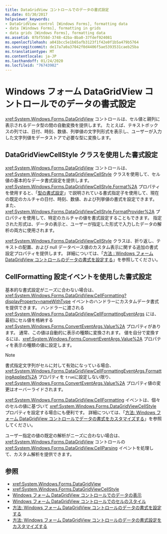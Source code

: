 ```yaml
---
title: DataGridView コントロールでのデータの書式設定
ms.date: 03/30/2017
helpviewer_keywords:
- DataGridView control [Windows Forms], formatting data
- data [Windows Forms], formatting in grids
- data grids [Windows Forms], formatting data
ms.assetid: 07bf558d-3748-42ba-8ba0-37fdef924081
ms.openlocfilehash: a041bcc5e1b65afb3123f1f42e0f1b5a479b5764
ms.sourcegitcommit: de17a7a0a37042f0d4406f5ae5393531caeb25ba
ms.translationtype: MT
ms.contentlocale: ja-JP
ms.lasthandoff: 01/24/2020
ms.locfileid: "76743982"
---
```

# <a name="data-formatting-in-the-windows-forms-datagridview-control"></a>Windows フォーム DataGridView コントロールでのデータの書式設定
<xref:System.Windows.Forms.DataGridView> コントロールは、セル値と親列に表示されるデータ型の間の自動変換を提供します。 たとえば、テキストボックスの列では、日付、時刻、数値、列挙値の文字列形式を表示し、ユーザーが入力した文字列値をデータストアで必要な型に変換します。  
  
## <a name="formatting-with-the-datagridviewcellstyle-class"></a>DataGridViewCellStyle クラスを使用した書式設定  
 <xref:System.Windows.Forms.DataGridView> コントロールは、<xref:System.Windows.Forms.DataGridViewCellStyle> クラスを使用して、セル値の基本的なデータ書式設定を提供します。 <xref:System.Windows.Forms.DataGridViewCellStyle.Format%2A> プロパティを使用すると、「[型の書式設定](../../../standard/base-types/formatting-types.md)」で説明されている書式指定子を使用して、現在の既定のカルチャの日付、時刻、数値、および列挙値の書式を設定できます。 また、<xref:System.Windows.Forms.DataGridViewCellStyle.FormatProvider%2A> プロパティを使用して、特定のカルチャの値を書式設定することもできます。 指定された形式は、データの表示と、ユーザーが指定した形式で入力したデータの解析の両方に使用されます。  
  
 <xref:System.Windows.Forms.DataGridViewCellStyle> クラスは、折り返し、テキストの配置、および null データベース値のカスタム表示に関する追加の書式設定プロパティを提供します。 詳細については、「[方法 : Windows フォーム DataGridView コントロールのデータの書式を設定する](how-to-format-data-in-the-windows-forms-datagridview-control.md)」を参照してください。  
  
## <a name="formatting-with-the-cellformatting-event"></a>CellFormatting 設定イベントを使用した書式設定  
 基本的な書式設定がニーズに合わない場合は、<xref:System.Windows.Forms.DataGridView.CellFormatting?displayProperty=nameWithType> イベントのハンドラーにカスタムデータ書式を提供できます。 ハンドラーに渡される <xref:System.Windows.Forms.DataGridViewCellFormattingEventArgs> には、最初にセル値を格納する <xref:System.Windows.Forms.ConvertEventArgs.Value%2A> プロパティがあります。 通常、この値は自動的に表示の種類に変換されます。 値を自分で変換するには、<xref:System.Windows.Forms.ConvertEventArgs.Value%2A> プロパティを表示の種類の値に設定します。  
  
> [!NOTE]
> 書式指定文字列がセルに対して有効になっている場合、<xref:System.Windows.Forms.DataGridViewCellFormattingEventArgs.FormattingApplied%2A> プロパティを `true`に設定しない限り、<xref:System.Windows.Forms.ConvertEventArgs.Value%2A> プロパティ値の変更はオーバーライドされます。  
  
 <xref:System.Windows.Forms.DataGridView.CellFormatting> イベントは、個々のセルの値に基づいて <xref:System.Windows.Forms.DataGridViewCellStyle> プロパティを設定する場合にも便利です。 詳細については、「[方法: Windows フォーム DataGridView コントロールでデータの書式をカスタマイズする](how-to-customize-data-formatting-in-the-windows-forms-datagridview-control.md)」を参照してください。  
  
 ユーザー指定の値の既定の解析がニーズに合わない場合は、<xref:System.Windows.Forms.DataGridView> コントロールの <xref:System.Windows.Forms.DataGridView.CellParsing> イベントを処理して、カスタム解析を提供できます。  
  
## <a name="see-also"></a>参照

- <xref:System.Windows.Forms.DataGridView>
- <xref:System.Windows.Forms.DataGridViewCellStyle>
- [Windows フォーム DataGridView コントロールでのデータの表示](displaying-data-in-the-windows-forms-datagridview-control.md)
- [Windows フォーム DataGridView コントロールでのセルのスタイル](cell-styles-in-the-windows-forms-datagridview-control.md)
- [方法: Windows フォーム DataGridView コントロールのデータの書式を設定する](how-to-format-data-in-the-windows-forms-datagridview-control.md)
- [方法: Windows フォーム DataGridView コントロールのデータの書式設定をカスタマイズする](how-to-customize-data-formatting-in-the-windows-forms-datagridview-control.md)
